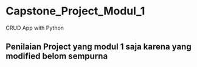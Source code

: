 # Capstone_Project_Modul_1
CRUD App with Python

## Penilaian Project yang modul 1 saja karena yang modified belom sempurna
